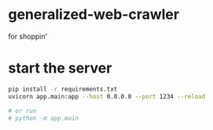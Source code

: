 # generalized-web-crawler

for shoppin'

# start the server

```bash
pip install -r requirements.txt
uvicorn app.main:app --host 0.0.0.0 --port 1234 --reload

# or run
# python -m app.main
```
